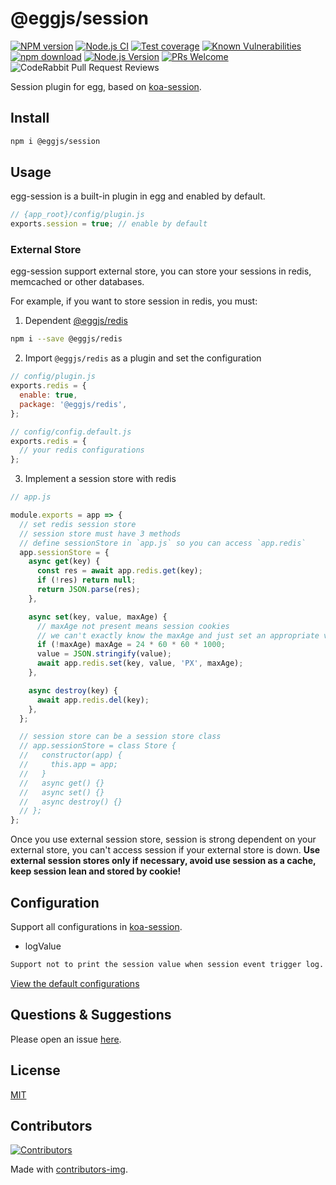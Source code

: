 # @eggjs/session

[![NPM version][npm-image]][npm-url]
[![Node.js CI](https://github.com/eggjs/session/actions/workflows/nodejs.yml/badge.svg)](https://github.com/eggjs/session/actions/workflows/nodejs.yml)
[![Test coverage][codecov-image]][codecov-url]
[![Known Vulnerabilities][snyk-image]][snyk-url]
[![npm download][download-image]][download-url]
[![Node.js Version](https://img.shields.io/node/v/@eggjs/session.svg?style=flat)](https://nodejs.org/en/download/)
[![PRs Welcome](https://img.shields.io/badge/PRs-welcome-brightgreen.svg?style=flat-square)](https://makeapullrequest.com)
![CodeRabbit Pull Request Reviews](https://img.shields.io/coderabbit/prs/github/eggjs/session)

[npm-image]: https://img.shields.io/npm/v/@eggjs/session.svg?style=flat-square
[npm-url]: https://npmjs.org/package/@eggjs/session
[codecov-image]: https://codecov.io/gh/eggjs/session/branch/master/graph/badge.svg
[codecov-url]: https://codecov.io/gh/eggjs/session
[snyk-image]: https://snyk.io/test/npm/@eggjs/session/badge.svg?style=flat-square
[snyk-url]: https://snyk.io/test/npm/@eggjs/session
[download-image]: https://img.shields.io/npm/dm/@eggjs/session.svg?style=flat-square
[download-url]: https://npmjs.org/package/@eggjs/session

Session plugin for egg, based on [koa-session](https://github.com/koajs/session).

## Install

```bash
npm i @eggjs/session
```

## Usage

egg-session is a built-in plugin in egg and enabled by default.

```js
// {app_root}/config/plugin.js
exports.session = true; // enable by default
```

### External Store

egg-session support external store, you can store your sessions in redis, memcached or other databases.

For example, if you want to store session in redis, you must:

1. Dependent [@eggjs/redis](https://github.com/eggjs/redis)

  ```bash
  npm i --save @eggjs/redis
  ```

2. Import `@eggjs/redis` as a plugin and set the configuration

  ```js
  // config/plugin.js
  exports.redis = {
    enable: true,
    package: '@eggjs/redis',
  };
  ```

  ```js
  // config/config.default.js
  exports.redis = {
    // your redis configurations
  };
  ```

3. Implement a session store with redis

  ```js
  // app.js

  module.exports = app => {
    // set redis session store
    // session store must have 3 methods
    // define sessionStore in `app.js` so you can access `app.redis`
    app.sessionStore = {
      async get(key) {
        const res = await app.redis.get(key);
        if (!res) return null;
        return JSON.parse(res);
      },

      async set(key, value, maxAge) {
        // maxAge not present means session cookies
        // we can't exactly know the maxAge and just set an appropriate value like one day
        if (!maxAge) maxAge = 24 * 60 * 60 * 1000;
        value = JSON.stringify(value);
        await app.redis.set(key, value, 'PX', maxAge);
      },

      async destroy(key) {
        await app.redis.del(key);
      },
    };

    // session store can be a session store class
    // app.sessionStore = class Store {
    //   constructor(app) {
    //     this.app = app;
    //   }
    //   async get() {}
    //   async set() {}
    //   async destroy() {}
    // };
  };
  ```

Once you use external session store, session is strong dependent on your external store, you can't access session if your external store is down. **Use external session stores only if necessary, avoid use session as a cache, keep session lean and stored by cookie!**

## Configuration

Support all configurations in [koa-session](https://github.com/koajs/session).

* logValue

```bash
Support not to print the session value when session event trigger log. Default to be true.
```

[View the default configurations](https://github.com/eggjs/egg-session/blob/master/config/config.default.js)

## Questions & Suggestions

Please open an issue [here](https://github.com/eggjs/egg/issues).

## License

[MIT](LICENSE)

## Contributors

[![Contributors](https://contrib.rocks/image?repo=eggjs/session)](https://github.com/eggjs/session/graphs/contributors)

Made with [contributors-img](https://contrib.rocks).
